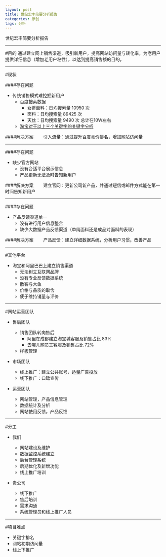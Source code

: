 ```yaml
---
layout: post
title: 世纪宏丰简要分析报告
categories: 原创
tags: 分析
---
```


世纪宏丰简要分析报告

<!--more-->

* * *

#目的
通过建立网上销售渠道，吸引新用户，提高网站访问量与转化率，为老用户提供详细信息（增加老用户粘性），以达到提高销售额的目的。

* * *

#现状

####存在问题
*	传统销售模式难挖掘新用户
	*	百度搜索数据
		*	女裤面料：日均搜索量 10950 次
		*	面料：日均搜索量 89425 次
		*	天丝：日均搜索量 9490 次
		总计在10W左右
	*	[淘宝对于以上三个关键字的关键字分析](http://shu.taobao.com/trendindex?query=%E5%A5%B3%E8%A3%A4%E9%9D%A2%E6%96%99%2C%E9%9D%A2%E6%96%99%2C%E5%A4%A9%E4%B8%9D&type=query)

####解决方案
　　引入流量：通过提升百度竞价排名，增加网站访问量

* * *

####存在问题
*	缺少官方网站
	*	没有合适平台展示信息
	*	产品更新无法及时告知新用户

####解决方案
　　建立官网：更新公司新产品，并通过短信或邮件方式能在第一时间告知新用户

* * *

####存在问题
*	产品反馈渠道单一
	*	没有进行用户信息整合
	*	缺少大数据产品反馈渠道（单纯面料还是成品对面料的表现）

####解决方案
　　产品反馈：建立详细数据系统，分析用户习惯，改善产品

* * *

#其他平台
*	淘宝和阿里巴巴上建立销售渠道
	*	无法树立互联网品牌
	*	没有专业反馈数据系统
	*	散客与大鱼
	*	价格与品质的取舍
	*	疲于维持销量与评价

* * *

#网站运营团队

*	售后团队
	*	销售团队转向售后
		*	阿里在成都建立淘宝城客服及销售占比 83%
		*	去哪儿网员工客服及销售占比 72%
	*	样板管理

*	市场团队
	*	线上推广：建立公共账号，适量广告投放
	*	线下推广：口碑宣传

*	运营团队
	*	网站管理，产品信息管理
	*	数据统计及分析
	*	网站使用反馈，产品反馈

* * *

#分工

*	我们
	*	网站建设及维护
	*	数据监控系统建立
	*	后台管理系统
	*	后期优化及新增功能
	*	线上推广培训

*	贵公司
	*	线下推广
	*	售后培训
	*	需求沟通
	*	系统管理员和线上推广人员

* * *

#项目难点

*	关键字排名
*	网站初期访问量
*	线上下推广
